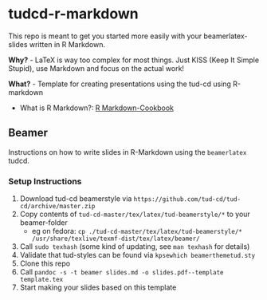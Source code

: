 # tudcd-r-markdown

This repo is meant to get you started more easily with your beamerlatex-slides written in R Markdown.

**Why?** - LaTeX is way too complex for most things. Just KISS (Keep It Simple Stupid), use Markdown and focus on the actual work!

**What?** - Template for creating presentations using the tud-cd using R-markdown
- What is R Markdown?: [R Markdown-Cookbook](https://bookdown.org/yihui/rmarkdown-cookbook/)

## Beamer

Instructions on how to write slides in R-Markdown using the `beamerlatex` tudcd.

### Setup Instructions

1. Download tud-cd beamerstyle via `https://github.com/tud-cd/tud-cd/archive/master.zip`
2. Copy contents of `tud-cd-master/tex/latex/tud-beamerstyle/*` to your beamer-folder
    - eg on fedora: `cp ./tud-cd-master/tex/latex/tud-beamerstyle/* /usr/share/texlive/texmf-dist/tex/latex/beamer/`
3. Call `sudo texhash` (some kind of updating, see `man texhash` for details)
4. Validate that tud-styles can be found via `kpsewhich beamerthemetud.sty`
5. Clone this repo
6. Call `pandoc -s -t beamer slides.md -o slides.pdf--template template.tex`
7. Start making your slides based on this template

